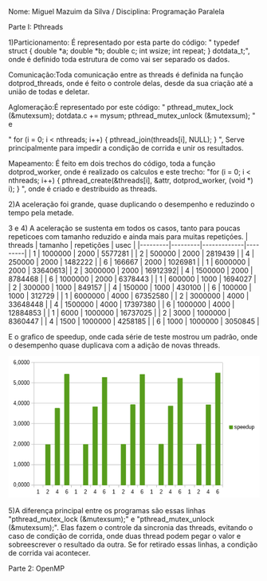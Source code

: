Nome: Miguel Mazuim da Silva / Disciplina: Programação Paralela

Parte I: Pthreads

1)Particionamento: É representado por esta parte do código:
" typedef struct 
 {
   double *a;
   double *b;
   double c; 
   int wsize;
   int repeat; 
 } dotdata_t;", onde é definido toda estrutura de como vai ser separado os dados.
 
 Comunicação:Toda comunicação entre as threads é definida na função dotprod_threads, onde é feito o controle delas, desde da sua criação até a união de todas e deletar.
 
 Aglomeração:É representado por este código:
 "  pthread_mutex_lock (&mutexsum);
   dotdata.c += mysum;
   pthread_mutex_unlock (&mutexsum);
"  e

" for (i = 0; i < nthreads; i++) {
      pthread_join(threads[i], NULL);
   }
", Serve principalmente para impedir a condição de corrida e unir os resultados.

 Mapeamento: É feito em dois trechos do código, toda a função dotprod_worker, onde é realizado os calculos e este trecho:
 "for (i = 0; i < nthreads; i++) {
      pthread_create(&threads[i], &attr, dotprod_worker, (void *) i);
   }
", onde é criado e destribuido as threads.

2)A aceleração foi grande, quase duplicando o desempenho e reduzindo o tempo pela metade.

3 e 4) 
A aceleração se sustenta em todos os casos, tanto para poucas repeticoes com tamanho reduzido e ainda mais para muitas repetiçóes.
| threads | tamanho | repetições  | usec    | 
|---------|---------|-------------|---------| 
| 1       | 1000000 | 2000        | 5577281 | 
| 2       | 500000  | 2000        | 2819439 | 
| 4       | 250000  | 2000        | 1482222 | 
| 6       | 166667  | 2000        | 1026981 | 
| 1       | 6000000 | 2000        | 33640613| 
| 2       | 3000000 | 2000        | 16912392| 
| 4       | 1500000 | 2000        | 8784468 | 
| 6       | 1000000 | 2000        | 6378443 |
| 1       | 600000  | 1000        | 1694027 | 
| 2       | 300000  | 1000        | 849157  | 
| 4       | 150000  | 1000        | 430100  | 
| 6       | 100000  | 1000        | 312729  | 
| 1       | 6000000 | 4000        | 67352580 | 
| 2       | 3000000 | 4000        | 33648448 | 
| 4       | 1500000 | 4000        | 17397380 | 
| 6       | 1000000 | 4000        | 12884853 | 
| 1       | 6000    | 1000000     | 16737025 | 
| 2       | 3000    | 1000000     | 8360447 | 
| 4       | 1500    | 1000000     | 4258185 | 
| 6       | 1000    | 1000000     | 3050845 | 

E o grafico de speedup, onde cada série de teste mostrou um padrão, onde o desempenho quase duplicava com a adição de novas threads.

 <img src="speedup.png">

5)A diferença principal entre os programas são essas linhas "pthread_mutex_lock (&mutexsum);" e "pthread_mutex_unlock (&mutexsum);". Elas fazem o controle da sincronia das threads, evitando o caso de condição de corrida, onde duas thread podem pegar o valor e sobreescrever o resultado da outra. Se for retirado essas linhas, a condição de corrida vai acontecer.

Parte 2: OpenMP
